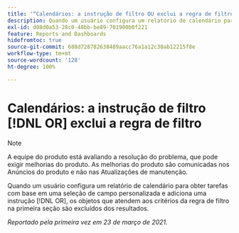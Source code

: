 ```yaml
---
title: '“Calendários: a instrução de filtro OU exclui a regra de filtro”'
description: Quando um usuário configura um relatório de calendário para obter tarefas com base em uma seleção de campo personalizada e adiciona uma instrução OU, os objetos que atendem aos critérios da regra de filtro na primeira seção são excluídos dos resultados.
exl-id: d08d0a53-28c0-48bb-be89-701900b0f221
feature: Reports and Dashboards
hidefromtoc: true
source-git-commit: 688d728782638489aacc76a1a12c38ab12215f8e
workflow-type: tm+mt
source-wordcount: '128'
ht-degree: 100%

---
```


# Calendários: a instrução de filtro [!DNL OR] exclui a regra de filtro

>[!NOTE]
>
>A equipe do produto está avaliando a resolução do problema, que pode exigir melhorias do produto. As melhorias do produto são comunicadas nos Anúncios do produto e não nas Atualizações de manutenção.

Quando um usuário configura um relatório de calendário para obter tarefas com base em uma seleção de campo personalizada e adiciona uma instrução [!DNL OR], os objetos que atendem aos critérios da regra de filtro na primeira seção são excluídos dos resultados.

_Reportado pela primeira vez em 23 de março de 2021._
